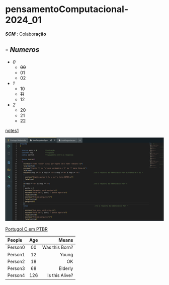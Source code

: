 # pensamentoComputacional-2024_01

***SCM*** : Colabor**ação**

## - ***Numeros***
  - *0*
    - ~~00~~
    - 01
    - 02
  - *1*
    - 10
    - ~~11~~
    - 12
  - *2*
    - 20
    - 21
    - ~~22~~

[notes1](2024_03_21/notes1.md)

![alt text](image-1.png)


[Portugol C em PTBR](https://portugol.dev)


| People | Age | Means | 
|:----------|:-------------:|------:| 
| Person0 | 00 | Was this Born? |
| Person1 | 12 | Young |
| Person2 | 18 | OK |
| Person3 | 68 | Elderly |
| Person4 | 126 | Is this Alive? |